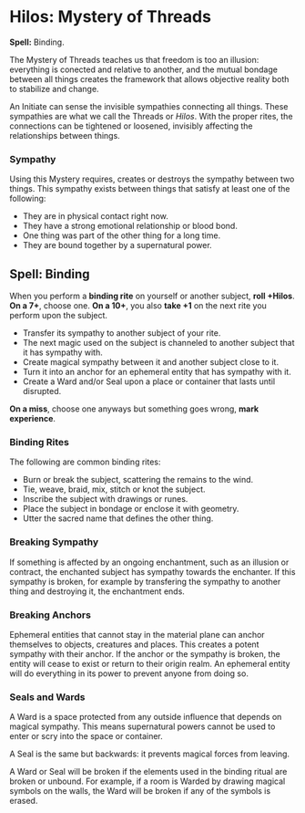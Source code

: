 # Hilos: Mystery of Threads

__Spell:__ Binding.

The Mystery of Threads teaches us that freedom is too an illusion: everything is conected and relative to another, and the mutual bondage between all things creates the framework that allows objective reality both to stabilize and change. 

An Initiate can sense the invisible sympathies connecting all things. 
These sympathies are what we call the Threads or _Hilos_.
With the proper rites, the connections can be tightened or loosened, invisibly affecting the relationships between things.

### Sympathy

Using this Mystery requires, creates or destroys the sympathy between two things. 
This sympathy exists between things that satisfy at least one of the following:

* They are in physical contact right now.
* They have a strong emotional relationship or blood bond.
* One thing was part of the other thing for a long time.
* They are bound together by a supernatural power.


## Spell: Binding

When you perform a __binding rite__ on yourself or another subject, __roll +Hilos__. 
__On a 7+__, choose one.
__On a 10+__, you also __take +1__ on the next rite you perform upon the subject.

* Transfer its sympathy to another subject of your rite.
* The next magic used on the subject is channeled to another subject that it has sympathy with.
* Create magical sympathy between it and another subject close to it.
* Turn it into an anchor for an ephemeral entity that has sympathy with it.
* Create a Ward and/or Seal upon a place or container that lasts until disrupted. 

__On a miss__, choose one anyways but something goes wrong, __mark experience__.

### Binding Rites

The following are common binding rites:

* Burn or break the subject, scattering the remains to the wind.
* Tie, weave, braid, mix, stitch or knot the subject.
* Inscribe the subject with drawings or runes.
* Place the subject in bondage or enclose it with geometry.
* Utter the sacred name that defines the other thing.

### Breaking Sympathy

If something is affected by an ongoing enchantment, such as an illusion or contract, the enchanted subject has sympathy towards the enchanter. 
If this sympathy is broken, for example by transfering the sympathy to another thing and destroying it, the enchantment ends. 


### Breaking Anchors

Ephemeral entities that cannot stay in the material plane can anchor themselves to objects, creatures and places.
This creates a potent sympathy with their anchor. 
If the anchor or the sympathy is broken, the entity will cease to exist or return to their origin realm.
An ephemeral entity will do everything in its power to prevent anyone from doing so.

### Seals and Wards

A Ward is a space protected from any outside influence that depends on magical sympathy. 
This means supernatural powers cannot be used to enter or scry into the space or container.

A Seal is the same but backwards: it prevents magical forces from leaving.

A Ward or Seal will be broken if the elements used in the binding ritual are broken or unbound.
For example, if a room is Warded by drawing magical symbols on the walls, the Ward will be broken if any of the symbols is erased.
